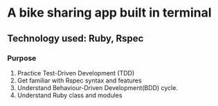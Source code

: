 # A bike sharing app built in terminal

## Technology used: Ruby, Rspec

### Purpose

1. Practice Test-Driven Development (TDD)
2. Get familiar with Rspec syntax and features
3. Understand Behaviour-Driven Development(BDD) cycle. 
4. Understand Ruby class and modules